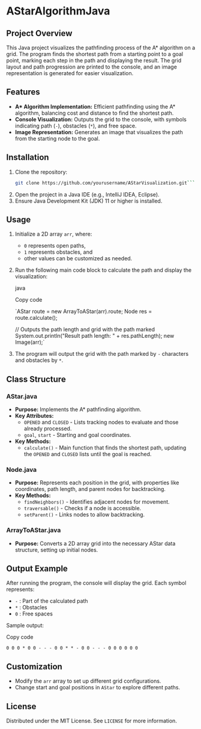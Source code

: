 # AStarAlgorithmJava

## Project Overview
This Java project visualizes the pathfinding process of the A* algorithm on a grid. The program finds the shortest path from a starting point to a goal point, marking each step in the path and displaying the result. The grid layout and path progression are printed to the console, and an image representation is generated for easier visualization.

## Features
- **A\* Algorithm Implementation:** Efficient pathfinding using the A* algorithm, balancing cost and distance to find the shortest path.
- **Console Visualization:** Outputs the grid to the console, with symbols indicating path (`-`), obstacles (`*`), and free space.
- **Image Representation:** Generates an image that visualizes the path from the starting node to the goal.

## Installation
1. Clone the repository:
   ```bash
   git clone https://github.com/yourusername/AStarVisualization.git```
2.  Open the project in a Java IDE (e.g., IntelliJ IDEA, Eclipse).
3.  Ensure Java Development Kit (JDK) 11 or higher is installed.

Usage
-----

1.  Initialize a 2D array `arr`, where:
    -   `0` represents open paths,
    -   `1` represents obstacles, and
    -   other values can be customized as needed.
2.  Run the following main code block to calculate the path and display the visualization:

    java

    Copy code

    `AStar route = new ArrayToAStar(arr).route;
    Node res = route.calculate();

    // Outputs the path length and grid with the path marked
    System.out.println("Result path length: " + res.pathLength);
    new Image(arr);`

3.  The program will output the grid with the path marked by `-` characters and obstacles by `*`.

Class Structure
---------------

### AStar.java

-   **Purpose:** Implements the A* pathfinding algorithm.
-   **Key Attributes:**
    -   `OPENED` and `CLOSED` - Lists tracking nodes to evaluate and those already processed.
    -   `goal`, `start` - Starting and goal coordinates.
-   **Key Methods:**
    -   `calculate()` - Main function that finds the shortest path, updating the `OPENED` and `CLOSED` lists until the goal is reached.

### Node.java

-   **Purpose:** Represents each position in the grid, with properties like coordinates, path length, and parent nodes for backtracking.
-   **Key Methods:**
    -   `findNeighbors()` - Identifies adjacent nodes for movement.
    -   `traversable()` - Checks if a node is accessible.
    -   `setParent()` - Links nodes to allow backtracking.

### ArrayToAStar.java

-   **Purpose:** Converts a 2D array grid into the necessary AStar data structure, setting up initial nodes.

Output Example
--------------

After running the program, the console will display the grid. Each symbol represents:

-   `-` : Part of the calculated path
-   `*` : Obstacles
-   `0` : Free spaces

Sample output:

Copy code

`0 0 0 * 0
0 - - - 0
0 * * - 0
0 - - - 0
0 0 0 0 0`

Customization
-------------

-   Modify the `arr` array to set up different grid configurations.
-   Change start and goal positions in `AStar` to explore different paths.

License
-------

Distributed under the MIT License. See `LICENSE` for more information.
